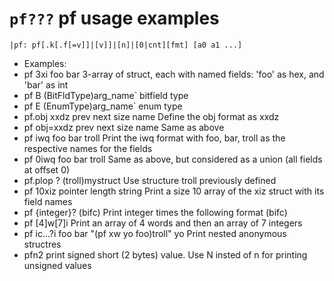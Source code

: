 <!-- TITLE: pf Usage Examples -->

#  `pf???` pf usage examples


```
|pf: pf[.k[.f[=v]]|[v]]|[n]|[0|cnt][fmt] [a0 a1 ...]
```

- Examples: 
- pf 3xi foo bar 3-array of struct, each with named fields: 'foo' as hex, and 'bar' as int
- pf B (BitFldType)arg_name` bitfield type
- pf E (EnumType)arg_name` enum type
- pf.obj xxdz prev next size name Define the obj format as xxdz
- pf obj=xxdz prev next size name Same as above
- pf iwq foo bar troll Print the iwq format with foo, bar, troll as the respective names for the fields
- pf 0iwq foo bar troll Same as above, but considered as a union (all fields at offset 0)
- pf.plop ? (troll)mystruct Use structure troll previously defined
- pf 10xiz pointer length string Print a size 10 array of the xiz struct with its field names
- pf {integer}? (bifc) Print integer times the following format (bifc)
- pf [4]w[7]i Print an array of 4 words and then an array of 7 integers
- pf ic...?i foo bar "(pf xw yo foo)troll" yo Print nested anonymous structres
- pfn2 print signed short (2 bytes) value. Use N insted of n for printing unsigned values